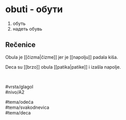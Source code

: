 # obuti - обути

1. обуть  
2. надеть обувь

## Rečenice

Obula je [[čizma|čizme]] jer je [[napolju]] padala kiša.

Deca su [[brzo]] obula [[patika|patike]] i izašla napolje.

<br>

#vrsta/glagol  
#nivo/A2  

#tema/odeća  
#tema/svakodnevica  
#tema/deca  
